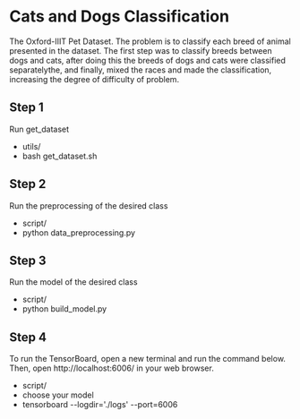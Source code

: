 # Cats and Dogs Classification
The Oxford-IIIT Pet Dataset.
The problem is to classify each breed of animal presented in the dataset.
The first step was to classify breeds between dogs and cats, after doing this the breeds of dogs and cats were classified separatelythe, and finally, mixed the races and made the classification, increasing the degree of difficulty of problem.


## Step 1
Run get_dataset
- utils/
- bash get_dataset.sh

## Step 2
Run the preprocessing of the desired class
- script/
- python data_preprocessing.py

## Step 3
Run the model of the desired class
- script/
- python build_model.py

## Step 4
To run the TensorBoard, open a new terminal and run the command below. Then, open http://localhost:6006/ in your web browser.
- script/
- choose your model
- tensorboard --logdir='./logs' --port=6006
